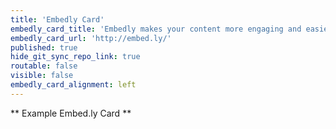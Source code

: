 ```yaml
---
title: 'Embedly Card'
embedly_card_title: 'Embedly makes your content more engaging and easier to share | Embedly'
embedly_card_url: 'http://embed.ly/'
published: true
hide_git_sync_repo_link: true
routable: false
visible: false
embedly_card_alignment: left
---
```


** Example Embed.ly Card **
